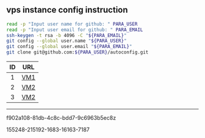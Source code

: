 ## vps instance config instruction

```bash
read -p "Input user name for github: " PARA_USER
read -p "Input user email for github: " PARA_EMAIL
ssh-keygen -t rsa -b 4096 -C "${PARA_EMAIL}"
git config --global user.name "${PARA_USER}"
git config --global user.email "${PARA_EMAIL}"
git clone git@github.com:${PARA_USER}/autoconfig.git
```

| ID | URL                                |
|:--:|:----------------------------------:|
| 1  | [VM1](https://127.0.0.1/)|
| 2  | [VM2](https://127.0.0.1/)|
| 3  | [VM2](https://127.0.0.1/)|

---

f902a108-81db-4c8c-bdd7-9c6963b5ec8z

155248-215192-1683-16163-7187

